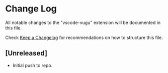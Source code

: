 # Change Log

All notable changes to the "vscode-vugu" extension will be documented in this file.

Check [Keep a Changelog](http://keepachangelog.com/) for recommendations on how to structure this file.

## [Unreleased]

- Initial push to repo.
